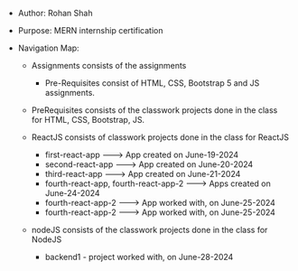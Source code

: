 - Author: Rohan Shah
- Purpose: MERN internship certification
- Navigation Map:

  - Assignments consists of the assignments

    - Pre-Requisites consist of HTML, CSS, Bootstrap 5 and JS assignments.

  - PreRequisites consists of the classwork projects done in the class for HTML, CSS, Bootstrap, JS.
  - ReactJS consists of classwork projects done in the class for ReactJS
    - first-react-app ---> App created on June-19-2024
    - second-react-app ---> App created on June-20-2024
    - third-react-app ---> App created on June-21-2024
    - fourth-react-app, fourth-react-app-2 ---> Apps created on June-24-2024
    - fourth-react-app-2 ---> App worked with, on June-25-2024
    - fourth-react-app-2 ---> App worked with, on June-25-2024

  - nodeJS consists of the classwork projects done in the class for NodeJS
    - backend1 - project worked with, on June-28-2024
